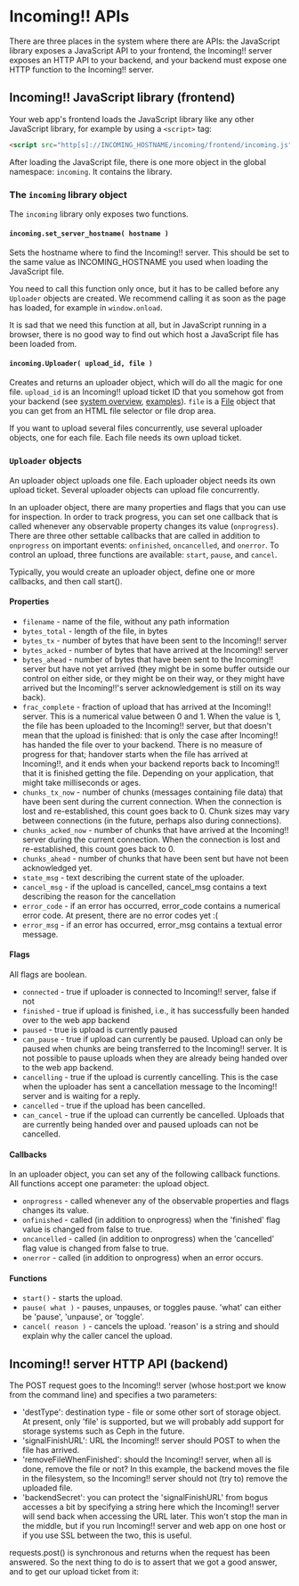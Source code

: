 Incoming!! APIs
===============

There are three places in the system where there are APIs: the JavaScript library exposes a JavaScript API to your frontend, the Incoming!! server exposes an HTTP API to your backend, and your backend must expose one HTTP function to the Incoming!! server.


Incoming!! JavaScript library (frontend)
----------------------------------------

Your web app's frontend loads the JavaScript library like any other JavaScript library, for example by using a `<script>` tag:

```html
<script src="http[s]://INCOMING_HOSTNAME/incoming/frontend/incoming.js"></script>
```

After loading the JavaScript file, there is one more object in the global namespace: `incoming`. It contains the library.


### The `incoming` library object

The `incoming` library only exposes two functions.


#### `incoming.set_server_hostname( hostname )`

Sets the hostname where to find the Incoming!! server. This should be set to the same value as INCOMING\_HOSTNAME you used when loading the JavaScript file.

You need to call this function only once, but it has to be called before any `Uploader` objects are created. We recommend calling it as soon as the page has loaded, for example in `window.onload`. 

It is sad that we need this function at all, but in JavaScript running in a browser, there is no good way to find out which host a JavaScript file has been loaded from.


#### `incoming.Uploader( upload_id, file )`

Creates and returns an uploader object, which will do all the magic for one file. `upload_id` is an Incoming!! upload ticket ID that you somehow got from your backend (see [system overview](overview.md), [examples](examples.md)). `file` is a [File](https://developer.mozilla.org/en/docs/Web/API/File) object that you can get from an HTML file selector or file drop area.

If you want to upload several files concurrently, use several uploader objects, one for each file. Each file needs its own upload ticket.


### `Uploader` objects

An uploader object uploads one file. Each uploader object needs its own upload ticket. Several uploader objects can upload file concurrently.

In an uploader object, there are many properties and flags that you can use for inspection. In order to track progress, you can set one callback that is called whenever any observable property changes its value (`onprogress`). There are three other settable callbacks that are called in addition to `onprogress` on important events: `onfinished`, `oncancelled`, and `onerror`. To control an upload, three functions are available: `start`, `pause`, and `cancel`.

Typically, you would create an uploader object, define one or more callbacks, and then call start().


#### Properties

* `filename` - name of the file, without any path information
* `bytes_total` - length of the file, in bytes
* `bytes_tx` - number of bytes that have been sent to the Incoming!! server
* `bytes_acked` - number of bytes that have arrived at the Incoming!! server
* `bytes_ahead` - number of bytes that have been sent to the Incoming!! server but have not yet arrived (they might be in some buffer outside our control on either side, or they might be on their way, or they might have arrived but the Incoming!!'s server acknowledgement is still on its way back).
* `frac_complete` - fraction of upload that has arrived at the Incoming!! server. This is a numerical value between 0 and 1. When the value is 1, the file has been uploaded to the Incoming!! server, but that doesn't mean that the upload is finished: that is only the case after Incoming!! has handed the file over to your backend. There is no measure of progress for that; handover starts when the file has arrived at Incoming!!, and it ends when your backend reports back to Incoming!! that it is finished getting the file. Depending on your application, that might take milliseconds or ages.
* `chunks_tx_now` - number of chunks (messages containing file data) that have been sent during the current connection. When the connection is lost and re-established, this count goes back to 0. Chunk sizes may vary between connections (in the future, perhaps also during connections).
* `chunks_acked_now` - number of chunks that have arrived at the Incoming!! server during the current connection. When the connection is lost and re-established, this count goes back to 0.
* `chunks_ahead` - number of chunks that have been sent but have not been acknowledged yet.
* `state_msg` - text describing the current state of the uploader.
* `cancel_msg` - if the upload is cancelled, cancel\_msg contains a text describing the reason for the cancellation
* `error_code` - if an error has occurred, error\_code contains a numerical error code. At present, there are no error codes yet :(
* `error_msg` - if an error has occurred, error\_msg contains a textual error message.


#### Flags

All flags are boolean.

* `connected` - true if uploader is connected to Incoming!! server, false if not
* `finished` - true if upload is finished, i.e., it has successfully been handed over to the web app backend
* `paused` - true is upload is currently paused
* `can_pause` - true if upload can currently be paused. Upload can only be paused when chunks are being transferred to the Incoming!! server. It is not possible to pause uploads when they are already being handed over to the web app backend.
* `cancelling` - true if the upload is currently cancelling. This is the case when the uploader has sent a cancellation message to the Incoming!! server and is waiting for a reply.
* `cancelled` - true if the upload has been cancelled.
* `can_cancel` - true if the upload can currently be cancelled. Uploads that are currently being handed over and paused uploads can not be cancelled.


#### Callbacks

In an uploader object, you can set any of the following callback functions. All functions accept one parameter: the upload object.

* `onprogress` - called whenever any of the observable properties and flags changes its value.
* `onfinished` - called (in addition to onprogress) when the 'finished' flag value is changed from false to true.
* `oncancelled` - called (in addition to onprogress) when the 'cancelled' flag value is changed from false to true.
* `onerror` - called (in addition to onprogress) when an error occurs.


#### Functions

* `start()` - starts the upload.
* `pause( what )` - pauses, unpauses, or toggles pause. 'what' can either be 'pause', 'unpause', or 'toggle'.
* `cancel( reason )` - cancels the upload. 'reason' is a string and should explain why the caller cancel the upload.




Incoming!! server HTTP API (backend)
------------------------------------

The POST request goes to the Incoming!! server (whose host:port we know from the command line) and specifies a two parameters:

* 'destType': destination type - file or some other sort of storage object. At present, only 'file' is supported, but we will probably add support for storage systems such as Ceph in the future.
* 'signalFinishURL': URL the Incoming!! server should POST to when the file has arrived.
* 'removeFileWhenFinished': should the Incoming!! server, when all is done, remove the file or not? In this example, the backend moves the file in the filesystem, so the Incoming!! server should not (try to) remove the uploaded file.
* 'backendSecret': you can protect the 'signalFinishURL' from bogus accesses a bit by specifying a string here which the Incoming!! server will send back when accessing the URL later. This won't stop the man in the middle, but if you run Incoming!! server and web app on one host or if you use SSL between the two, this is useful.

requests.post() is synchronous and returns when the request has been answered. So the next thing to do is to assert that we got a good answer, and to get our upload ticket from it:
